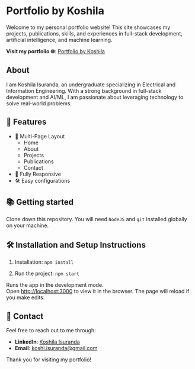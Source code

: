 #  Portfolio by Koshila

Welcome to my personal portfolio website! This site showcases my projects, publications, skills, and experiences in full-stack development, artificial intelligence, and machine learning. 

**Visit my portfolio 🌐**: [Portfolio by Koshila](https://koshila.netlify.app/)

## About
I am Koshila Isuranda, an undergraduate specializing in Electrical and Information Engineering. With a strong background in full-stack development and AI/ML, I am passionate about leveraging technology to solve real-world problems.

## 📙 Features

-   📖 Multi-Page Layout
    -   Home
    -   About
    -   Projects
    -   Publications
    -   Contact
-   📱 Fully Responsive
-   🛠 Easy configurations

## 📚 Getting started

Clone down this repository. You will need `NodeJS` and `git` installed globally on your machine.

## 🛠 Installation and Setup Instructions

1. Installation: `npm install`

2. Run the project: `npm start`

Runs the app in the development mode.\
Open [http://localhost:3000](http://localhost:3000) to view it in the browser.
The page will reload if you make edits.

## 📇 Contact
Feel free to reach out to me through:
- **LinkedIn**: [Koshila Isuranda](https://www.linkedin.com/in/koshila-isuranda-1114a31b7)
- **Email**: koshi.isuranda@gmail.com

Thank you for visiting my portfolio!
